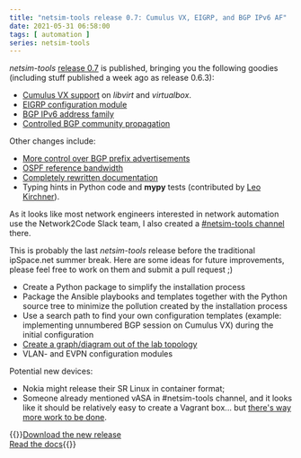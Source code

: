 ```yaml
---
title: "netsim-tools release 0.7: Cumulus VX, EIGRP, and BGP IPv6 AF"
date: 2021-05-31 06:58:00
tags: [ automation ]
series: netsim-tools
---
```

*netsim-tools* [release 0.7](https://github.com/ipspace/netsim-tools/releases/tag/release_0.7) is published, bringing you the following goodies (including stuff published a week ago as release 0.6.3):

* [Cumulus VX support](https://netsim-tools.readthedocs.io/en/latest/platforms.html) on *libvirt* and *virtualbox*.
* [EIGRP configuration module](https://netsim-tools.readthedocs.io/en/latest/module/eigrp.html)
* [BGP IPv6 address family](https://netsim-tools.readthedocs.io/en/latest/module/bgp.html#ipv6-support)
* [Controlled BGP community propagation](https://netsim-tools.readthedocs.io/en/latest/module/bgp.html#bgp-communities-propagation)

Other changes include:
<!--more-->
* [More control over BGP prefix advertisements](https://netsim-tools.readthedocs.io/en/latest/module/bgp.html#advertised-bgp-prefixes)
* [OSPF reference bandwidth](https://netsim-tools.readthedocs.io/en/latest/module/ospf.html#global-parameters)
* [Completely rewritten documentation](https://netsim-tools.readthedocs.io/en/latest/index.html)
* Typing hints in Python code and **mypy** tests (contributed by [Leo Kirchner](https://blog.kirchne.red/)).

As it looks like most network engineers interested in network automation use the Network2Code Slack team, I also created a [#netsim-tools channel](https://networktocode.slack.com/archives/C022DQHK8BH) there.

This is probably the last *netsim-tools* release before the traditional ipSpace.net summer break. Here are some ideas for future improvements, please feel free to work on them and submit a pull request ;)

* Create a Python package to simplify the installation process
* Package the Ansible playbooks and templates together with the Python source tree to minimize the pollution created by the installation process
* Use a search path to find your own configuration templates (example: implementing unnumbered BGP session on Cumulus VX) during the initial configuration
* [Create a graph/diagram out of the lab topology](https://github.com/ipspace/netsim-tools/issues/21)
* VLAN- and EVPN configuration modules

Potential new devices:

* Nokia might release their SR Linux in container format;
* Someone already mentioned vASA in #netsim-tools channel, and it looks like it should be relatively easy to create a Vagrant box... but [there's way more work to be done](https://networktocode.slack.com/archives/C022DQHK8BH/p1622272039029800).

{{<jump>}}[Download the new release](https://github.com/ipspace/netsim-tools)\
[Read the docs](https://netsim-tools.readthedocs.io/){{</jump>}}